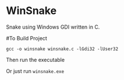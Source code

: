 # WinSnake
Snake using Windows GDI written in C.


#To Build Project
```
gcc -o winsnake winsnake.c -lGdi32 -lUser32
```

Then run the executable

Or just run `winsnake.exe`